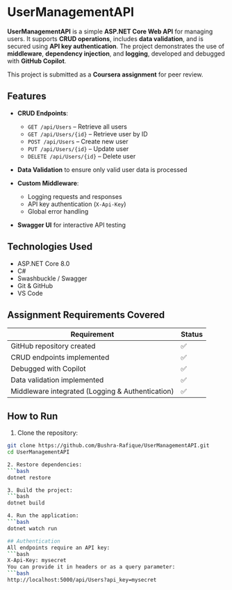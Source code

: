 # UserManagementAPI

**UserManagementAPI** is a simple **ASP.NET Core Web API** for managing users. It supports **CRUD operations**, includes **data validation**, and is secured using **API key authentication**. The project demonstrates the use of **middleware**, **dependency injection**, and **logging**, developed and debugged with **GitHub Copilot**.

This project is submitted as a **Coursera assignment** for peer review.


## Features

- **CRUD Endpoints**:
  - `GET /api/Users` – Retrieve all users
  - `GET /api/Users/{id}` – Retrieve user by ID
  - `POST /api/Users` – Create new user
  - `PUT /api/Users/{id}` – Update user
  - `DELETE /api/Users/{id}` – Delete user

- **Data Validation** to ensure only valid user data is processed
- **Custom Middleware**:
  - Logging requests and responses
  - API key authentication (`X-Api-Key`)
  - Global error handling
- **Swagger UI** for interactive API testing


## Technologies Used

- ASP.NET Core 8.0
- C#
- Swashbuckle / Swagger
- Git & GitHub
- VS Code

## Assignment Requirements Covered

| Requirement                                   | Status |
|-----------------------------------------------|--------|
| GitHub repository created                      | ✅     |
| CRUD endpoints implemented                     | ✅     |
| Debugged with Copilot                           | ✅     |
| Data validation implemented                    | ✅     |
| Middleware integrated (Logging & Authentication) | ✅     |


## How to Run

1. Clone the repository:

```bash
git clone https://github.com/Bushra-Rafique/UserManagementAPI.git
cd UserManagementAPI

2. Restore dependencies:
```bash
dotnet restore

3. Build the project:
```bash
dotnet build

4. Run the application:
```bash
dotnet watch run

## Authentication
All endpoints require an API key:
```bash
X-Api-Key: mysecret
You can provide it in headers or as a query parameter:
```bash
http://localhost:5000/api/Users?api_key=mysecret



